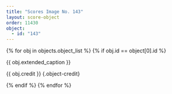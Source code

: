```yaml
---
title: "Scores Image No. 143"
layout: score-object
order: 11430
object:
  - id: "143"
---
```


{% for obj in objects.object_list %}
{% if obj.id == object[0].id %}

{{ obj.extended_caption }}

{{ obj.credit }} {.object-credit}

{% endif %}
{% endfor %}
